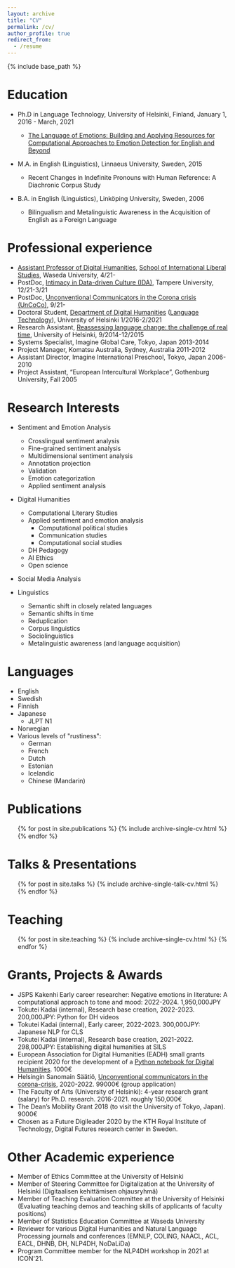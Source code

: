 ```yaml
---
layout: archive
title: "CV"
permalink: /cv/
author_profile: true
redirect_from:
  - /resume
---
```


{% include base_path %}

Education
======
* Ph.D in Language Technology, University of Helsinki, Finland, January 1, 2016 - March, 2021
  * [The Language of Emotions: Building and Applying Resources for Computational Approaches to Emotion Detection for English and Beyond](http://urn.fi/URN:ISBN:978-951-51-7106-1)

* M.A. in English (Linguistics), Linnaeus University, Sweden, 2015
  * Recent Changes in Indefinite Pronouns with Human Reference: A Diachronic Corpus Study 
* B.A. in English (Linguistics), Linköping University, Sweden, 2006
  * Bilingualism and Metalinguistic Awareness in the Acquisition of English as a Foreign Language

Professional experience
======
* [Assistant Professor of Digital Humanities](https://w-rdb.waseda.jp/html/100002999_en.html), [School of International Liberal Studies](https://www.waseda.jp/fire/sils/en/), Waseda University, 4/21-
* PostDoc, [Intimacy in Data-driven Culture (IDA)](https://www.dataintimacy.fi/en/), Tampere University, 12/21-3/21
* PostDoc, [Unconventional Communicators in the Corona crisis (UnCoCo)](https://blogs.helsinki.fi/uncocoproject/), 9/21-
* Doctoral Student, [Department of Digital Humanities](https://www.helsinki.fi/en/faculty-arts/research/disciplines/digital-humanities) ([Language Technology](https://blogs.helsinki.fi/language-technology/)), University of Helsinki 1/2016-2/2021
* Research Assistant, [Reassessing language change: the challenge of real time](https://lcd.helsinki.fi/), University of Helsinki, 9/2014-12/2015
* Systems Specialist, Imagine Global Care, Tokyo, Japan 2013-2014
* Project Manager, Komatsu Australia, Sydney, Australia 2011-2012
* Assistant Director, Imagine International Preschool, Tokyo, Japan 2006-2010
* Project Assistant, “European Intercultural Workplace”, Gothenburg University, Fall 2005


Research Interests
======
* Sentiment and Emotion Analysis
  * Crosslingual sentiment analysis
  * Fine-grained sentiment analysis
  * Multidimensional sentiment analysis
  * Annotation projection
  * Validation
  * Emotion categorization
  * Applied sentiment analysis
  
* Digital Humanities
  * Computational Literary Studies
  * Applied sentiment and emotion analysis
    * Computational political studies
    * Communication studies
    * Computational social studies   
  * DH Pedagogy
  * AI Ethics
  * Open science

* Social Media Analysis

* Linguistics
  * Semantic shift in closely related languages   
  * Semantic shifts in time
  * Reduplication
  * Corpus linguistics
  * Sociolinguistics
  * Metalinguistic awareness (and language acquisition)

Languages
======
* English
* Swedish
* Finnish
* Japanese
  * JLPT N1
* Norwegian
* Various levels of "rustiness":
  * German
  * French
  * Dutch
  * Estonian
  * Icelandic
  * Chinese (Mandarin)  

Publications
======
  <ul>{% for post in site.publications %}
    {% include archive-single-cv.html %}
  {% endfor %}</ul>
  
Talks & Presentations
======
  <ul>{% for post in site.talks %}
    {% include archive-single-talk-cv.html %}
  {% endfor %}</ul>
  
Teaching
======
  <ul>{% for post in site.teaching %}
    {% include archive-single-cv.html %}
  {% endfor %}</ul>
  
Grants, Projects & Awards
======
* JSPS Kakenhi Early career researcher: Negative emotions in literature: A computational approach to tone and mood: 2022-2024. 1,950,000JPY
* Tokutei Kadai (internal), Research base creation, 2022-2023. 200,000JPY: Python for DH videos
* Tokutei Kadai (internal), Early career, 2022-2023. 300,000JPY: Japanese NLP for CLS
* Tokutei Kadai (internal), Research base creation, 2021-2022. 298,000JPY: Establishing digital humanities at SILS
* European Association for Digital Humanities (EADH) small grants recipient 2020 for the development of a [Python notebook for Digital Humanities](https://github.com/esohman/EADH). 1000€
* Helsingin Sanomain Säätiö, [Unconventional communicators in the corona-crisis](https://blogs.helsinki.fi/uncocoproject/), 2020-2022. 99000€ (group application)
* The Faculty of Arts (University of Helsinki): 4-year research grant (salary) for Ph.D. research. 2016-2021. roughly 150,000€
* The Dean’s Mobility Grant 2018 (to visit the University of Tokyo, Japan). 9000€
* Chosen as a Future Digileader 2020 by the KTH Royal Institute of Technology, Digital Futures research center in Sweden.

Other Academic experience
======
* Member of Ethics Committee at the University of Helsinki
* Member of Steering Committee for Digitalization at the University of Helsinki (Digitaalisen kehittämisen ohjausryhmä)
* Member of Teaching Evaluation Committee at the University of Helsinki (Evaluating teaching demos and teaching skills of applicants of faculty positions)
* Member of Statistics Education Committee at Waseda University
* Reviewer for various Digital Humanities and Natural Language Processing journals and conferences (EMNLP, COLING, NAACL, ACL, EACL, DHNB, DH, NLP4DH, NoDaLiDa)
* Program Committee member for the NLP4DH workshop in 2021 at ICON'21.

